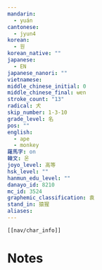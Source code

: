 ```yaml
---
mandarin:
  - yuán
cantonese:
  - jyun4
korean:
  - 원
korean_native: ""
japanese:
  - EN
japanese_nanori: ""
vietnamese:
middle_chinese_initial: 0
middle_chinese_final: ʉɐn
stroke_count: "13"
radical: 犬
skip_number: 1-3-10
grade_level: 名
pos: ""
english:
  - ape
  - monkey
羅馬字: on
韓文: 온
joyo_level: 高等
hsk_level: ""
hanmun_edu_level: ""
danayo_id: 8210
mc_id: 3524
graphemic_classification: 袁
stand_in: 猿猩
aliases:
---
```

```meta-bind-embed
[[nav/char_info]]
```

# Notes
